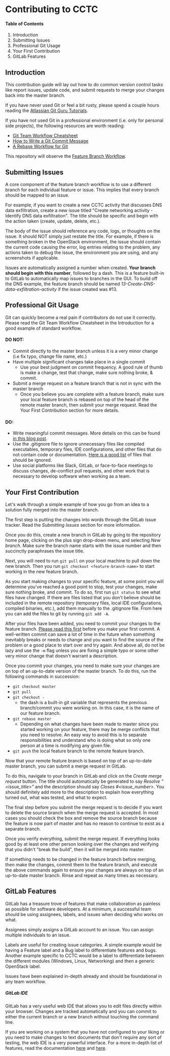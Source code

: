 # Contributing to CCTC

#### Table of Contents
1. Introduction
2. Submitting Issues
3. Professional Git Usage
4. Your First Contribution
5. GitLab Features

## Introduction

This contribution guide will lay out how to do common version control tasks like report issues, update code, and submit
requests to merge your changes back into the master branch.

If you have never used Git or feel a bit rusty, please spend a couple hours reading the
[Atlassian Git Guru Tutorials](https://www.atlassian.com/git/tutorials).

If you have not used Git in a professional environment (i.e. only for personal side projects), the following resources
are worth reading:
- [Git Team Workflow Cheatsheet](https://jameschambers.co/writing/git-team-workflow-cheatsheet/)
- [How to Write a Git Commit Message](https://chris.beams.io/posts/git-commit/)
- [A Rebase Workflow for Git](https://randyfay.com/content/rebase-workflow-git)

This repository will observe the
[Feature Branch Workflow](https://www.atlassian.com/git/tutorials/comparing-workflows/feature-branch-workflow).

## Submitting Issues

A core component of the feature branch workflow is to use a different branch for each individual feature or issue. This
implies that every branch should be mapped to an issue.

For example, if you want to create a new CCTC activity that discusses DNS data exfiltration, create a new issue
titled "Create networking activity - Identify DNS data exfiltration". The title should be specific and begin with the
action taken (create, update, delete, etc.).

The body of the issue should reference any code, logs, or thoughts on the issue. It should NOT simply just restate the
title. For example, if there is something broken in the OpenStack environment, the issue should contain the current code
causing the error, log entries relating to the problem, any actions taken to debug the issue, the environment you are
using, and any screenshots if applicable.

Issues are automatically assigned a number when created. **Your branch should begin with this number**, followed by a
dash. This is a feature built-in to GitLab to automatically map issues to branches in the GUI. To build off the DNS
example, the feature branch should be named *13-Create-DNS-data-exfiltration-activity* if the issue created was #13.

## Professional Git Usage

Git can quickly become a real pain if contributors do not use it correctly. Please read the Git Team Workflow Cheatsheet
in the Introduction for a good example of standard workflow.

#### DO NOT:
* Commit directly to the master branch unless it is a very minor change (i.e fix typo, change file name, etc.)
* Have multiple significant changes take place in a single commit
    * Use your best judgment on commit frequency. A good rule of thumb is make a change, test that change, make sure
    nothing broke, & commit.
* Submit a merge request on a feature branch that is not in sync with the master branch
    * Once you believe you are complete with a feature branch, make sure your local feature branch is rebased on top of
    the head of the remote master branch, then submit your merge request. Read the Your First Contribution section for
    more details.

#### DO:
* Write meaningful commit messages. More details on this can be found
[in this blog post](https://chris.beams.io/posts/git-commit/).
* Use the .gitignore file to ignore unnecessary files like compiled executables, temporary files, IDE configurations,
and other files that do not contain code or documentation.
[Here is a good list](https://www.atlassian.com/git/tutorials/saving-changes/gitignore) of files that should be ignored.
* Use social platforms like Slack, GitLab, or face-to-face meetings to discuss changes, de-conflict pull requests, and
other work that is necessary to develop software when working as a team.

## Your First Contribution

Let's walk through a simple example of how you go from an idea to a solution fully merged into the master branch.

The first step is putting the changes into words through the GitLab issue tracker. Read the _Submitting Issues_ section
for more information.

Once you do this, create a new branch in GitLab by going to the repository home page, clicking on the plus sign
drop-down menu, and selecting _New branch_. Make sure the branch name starts with the issue number and then succinctly
paraphrases the issue title.

Next, you will need to run ```git pull``` on your local machine to pull down the new branch. Then you run
```git checkout <feature-branch-name>``` to start working in the new feature branch.

As you start making changes to your specific feature, at some point you will determine you've reached a good point to
stop, test your changes, make sure nothing broke, and commit. To do so, first run ```git status``` to see what files
have changed. If there are files listed that you don't believe should be included in the remote repository (temporary
files, local IDE configurations, compiled binaries, etc.), add them manually to the .gitignore file. From here you can
add the files to git by running ```git add -A```. 
 
After your files have been added, you need to commit your changes to the feature branch.
[Please read this first](https://chris.beams.io/posts/git-commit/) before you make your first commit. A well-written
commit can save a lot of time in the future when something inevitably breaks or needs to change and you want to find
the source of the problem or a good place to start over and try again. And above all, do not be lazy and use the
```-m``` flag unless you are fixing a simple typo or some other very minor change that doesn't warrant a description.

Once you commit your changes, you need to make sure your changes are on top of an up-to-date version of the master
branch. To do this, run the following commands in succession:
* ```git checkout master```
* ```git pull```
* ```git checkout -```
    * the dash is a built-in git variable that represents the previous branch/commit you were working on. In this case,
    it is the name of our feature branch.
* ```git rebase master```
    * Depending on what changes have been made to master since you started working on your feature, there may be merge
    conflicts that you need to resolve. An easy way to avoid this is to separate responsibilities and understand who is
    doing what so only one person at a time is modifying any given file.
* ```git push``` the local feature branch to the remote feature branch.

Now that your remote feature branch is based on top of an up-to-date master branch, you can submit a merge request in
GitLab.

To do this, navigate to your branch in GitLab and click on the _Create merge request_ button. The title should
automatically be generated to say _Resolve "<issue_title>"_ and the description should say _Closes #<issue_number>_. You
should definitely add more to the description to explain how everything turned out, what was tested, and what to expect.

The final step before you submit the merge request is to decide if you want to delete the source branch when the merge
request is accepted. In most cases you should check the box and remove the source branch because the feature is now part
of master and has no reason to continue to exist as a separate branch.

Once you verify everything, submit the merge request. If everything looks good by at least one other person looking over
the changes and verifying that you didn't "break the build", then it will be merged into master.

If something needs to be changed in the feature branch before merging, then make the changes, commit them to the feature
branch, and execute the above commands again to ensure your changes are always on top of an up-to-date master branch.
Rinse and repeat as many times as necessary.

## GitLab Features

GitLab has a treasure trove of features that make collaboration as painless as possible for software developers. At a
minimum, a successful team should be using assignees, labels, and issues when deciding who works on what. 

Assignees simply assigns a GitLab account to an issue. You can assign multiple individuals to an issue.

Labels are useful for creating issue categories. A simple example would be having a Feature label and a Bug label to
differentiate features and bugs. Another example specific to CCTC would be a label to differentiate between the
different modules (Windows, Linux, Networking) and then a generic OpenStack label.

Issues have been explained in-depth already and should be foundational in any team workflow.

##### GitLab IDE

GitLab has a very useful web IDE that allows you to edit files directly within your browser. Changes are tracked
automatically and you can commit to either the current branch or a new branch without touching the command line.

If you are working on a system that you have not configured to your liking or you need to make changes to text documents
that don't require any sort of testing, the web IDE is a very powerful interface. For a more in-depth list of features,
read the documentation [here](https://docs.gitlab.com/ee/user/project/repository/web_editor.html) and
[here](https://docs.gitlab.com/ee/user/project/web_ide/).
